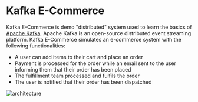 # Kafka E-Commerce

Kafka E-Commerce is demo "distributed" system used to learn the basics of [Apache Kafka](https://kafka.apache.org/). 
Apache Kafka is an open-source distributed event streaming platform. Kafka E-Commerce simulates an e-commerce system 
with the following functionalities:
* A user can add items to their cart and place an order
* Payment is processed for the order while an email sent to the user informing them that their order has been placed
* The fulfillment team processed and fulfils the order
* The user is notified that their order has been dispatched

![architecture]("./screenshots/architecture.png")
